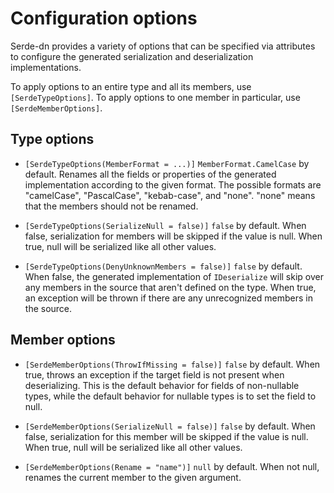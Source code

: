 
# Configuration options

Serde-dn provides a variety of options that can be specified via attributes to configure the generated serialization and deserialization implementations.

To apply options to an entire type and all its members, use `[SerdeTypeOptions]`. To apply options to one member in particular, use `[SerdeMemberOptions]`.

## Type options

- `[SerdeTypeOptions(MemberFormat = ...)]`
  `MemberFormat.CamelCase` by default. Renames all the fields or properties of the generated implementation according to the given format. The possible formats are "camelCase", "PascalCase", "kebab-case", and "none". "none" means that the members should not be renamed.

- `[SerdeTypeOptions(SerializeNull = false)]`
  `false` by default. When false, serialization for members will be skipped if the value is null. When true, null will be serialized like all other values.

- `[SerdeTypeOptions(DenyUnknownMembers = false)]`
  `false` by default. When false, the generated implementation of `IDeserialize` will skip over any members in the source that aren't defined on the type. When true, an exception will be thrown if there are any unrecognized members in the source.

## Member options

- `[SerdeMemberOptions(ThrowIfMissing = false)]`
  `false` by default. When true, throws an exception if the target field is not present when deserializing.  This is the default behavior for fields of non-nullable types, while the default behavior for nullable types is to set the field to null.

- `[SerdeMemberOptions(SerializeNull = false)]`
  `false` by default. When false, serialization for this member will be skipped if the value is null. When true, null will be serialized like all other values.

- `[SerdeMemberOptions(Rename = "name")]`
  `null` by default. When not null, renames the current member to the given argument.